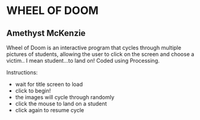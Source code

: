# WHEEL OF DOOM
## Amethyst McKenzie

Wheel of Doom is an interactive program that cycles through multiple pictures of students, allowing the user to click on the screen and choose a victim..
I mean student...to land on! Coded using Processing.

Instructions:
- wait for title screen to load
- click to begin!
- the images will cycle through randomly
- click the mouse to land on a student
- click again to resume cycle
